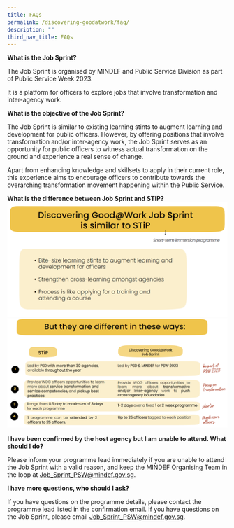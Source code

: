 ```yaml
---
title: FAQs
permalink: /discovering-goodatwork/faq/
description: ""
third_nav_title: FAQs
---
```

**What is the Job Sprint?**

The Job Sprint is organised by MINDEF and Public Service Division as part of Public Service Week 2023.

It is a platform for officers to explore jobs that involve transformation and inter-agency work.

**What is the objective of the Job Sprint?**

The Job Sprint is similar to existing learning stints to augment learning and development for public officers. However, by offering positions that involve transformation and/or inter-agency work, the Job Sprint serves as an opportunity for public officers to witness actual transformation on the ground and experience a real sense of change.

Apart from enhancing knowledge and skillsets to apply in their current role, this experience aims to encourage officers to contribute towards the overarching transformation movement happening within the Public Service.

**What is the difference between Job Sprint and STIP?**
![](/images/JS%20Gen/stip%20similar.png)
![](/images/JS%20Gen/stip%20diff.png)

**I have been confirmed by the host agency but I am unable to attend. What should I do?**

Please inform your programme lead immediately if you are unable to attend the Job Sprint with a valid reason, and keep the MINDEF Organising Team in the loop at [Job_Sprint_PSW@mindef.gov.sg](mailto:Job_Sprint_PSW@mindef.gov.sg).

**I have more questions, who should I ask?**

If you have questions on the programme details, please contact the programme lead listed in the confirmation email. If you have questions on the Job Sprint, please email [Job_Sprint_PSW@mindef.gov.sg](mailto:Job_Sprint_PSW@mindef.gov.sg).